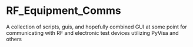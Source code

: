 # RF_Equipment_Comms
A collection of scripts, guis, and hopefully combined GUI at some point for communicating with RF and electronic test devices utilizing PyVisa and others

